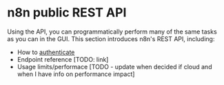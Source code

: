 # n8n public REST API

Using the API, you can programmatically perform many of the same tasks as you can in the GUI. This section introduces n8n's REST API, including:

* How to [authenticate](/api/authentication/)
* Endpoint reference [TODO: link]
* Usage limits/performace [TODO - update when decided if cloud and when I have info on performance impact]